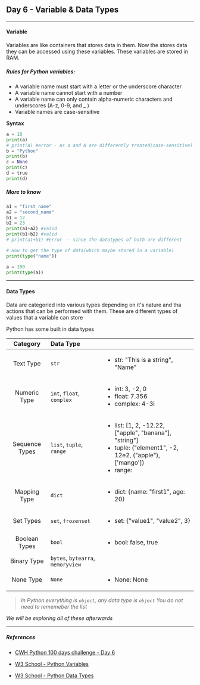 ## Day 6 - Variable & Data Types

---

#### Variable

Variables are like containers that stores data in them. Now the stores data they can be accessed using these variables. These variables are stored in RAM.

##### Rules for Python variables:

- A variable name must start with a letter or the underscore character
- A variable name cannot start with a number
- A variable name can only contain alpha-numeric characters and underscores (A-z, 0-9, and \_ )
- Variable names are case-sensitive

**Syntax**

```python
a = 10
print(a)
# print(A) #error - As a and A are differently treated(case-sensitive)
b = "Python"
print(b)
c = None
print(c)
d = true
print(d)
```

##### More to know

```python
a1 = "first_name"
a2 = "second_name"
b1 = 12
b2 = 23
print(a1+a2) #valid
print(b1+b2) #valid
# print(a1+b1) #error -- since the datatypes of both are different
```

```python
# How to get the type of data(which maybe stored in a variable)
print(type("name"))

a = 100
print(type(a))
```

---

#### Data Types

Data are categoried into various types depending on it's nature and tha actions that can be performed with them. These are different types of values that a variable can store

Python has some built in data types

|    Category    | Data Type                         ||
| :------------: | :-------------------------------- |:---|
|   Text Type    | `str`                             |<ul><li>str: "This is a string", "Name"</li></ul>
|  Numeric Type  | `int`, `float`, `complex`         |<ul><li>int: 3, -2, 0</li><li>float: 7.356</li><li>complex: 4-3i</li></ul>
| Sequence Types | `list`, `tuple`, `range`          |<ul><li>list: [1, 2, -12.22, ["apple", "banana"], "string"]</li><li>tuple: ("element1", -2, 12e2, ("apple"), ['mango'])</li><li>range: </li></ul>|
|  Mapping Type  | `dict`                            |<ul><li>dict: {name: "first1", age: 20}</li></ul>|
|   Set Types    | `set`, `frozenset`                |<ul><li>set: {"value1", "value2", 3}</li></ul>
| Boolean Types  | `bool`                            |<ul><li>bool: false, true</li></ul>|
|  Binary Type   | `bytes`, `bytearra`, `memoryview` |
|   None Type    | `None`                            |<ul><li>None: None</li></ul>|

>*In Python everything is `object`, any data type is `object`*
>*You do not need to rememeber the list*

*We will be exploring all of these afterwards*


---

##### References

- [CWH Python 100 days challenge - Day 6](https://youtu.be/ORCuz7s5cCY)
- [W3 School - Python Variables](https://www.w3schools.com/python/gloss_python_variable_names.asp)

- [W3 School - Python Data Types](https://www.w3schools.com/python/python_datatypes.asp)